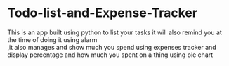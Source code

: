 # Todo-list-and-Expense-Tracker
This is an app built using python to list your tasks 
it will also remind you at the time of doing it using alarm  
,it also manages and show much you spend using expenses tracker
and  display percentage and how much you spent on a thing using pie chart
